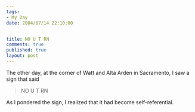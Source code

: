 ```yaml
--- 
tags:
- My Day
date: 2004/07/14 22:10:00


title: NO U T RN
comments: true
published: true
layout: post
---
```


<p> The other day, at the corner of Watt and Alta Arden in Sacramento, I saw a sign that said </p>
<blockquote>
<p>NO U T RN</p>
</blockquote>
<p> As I pondered the sign, I realized that it had become self-referential. </p>
